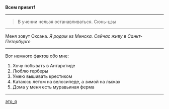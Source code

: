 **Всем привет!**
***
>В учении нельзя останавливаться.
Сюнь-цзы
***
Меня зовут Оксана. 
*Я родом из Минска. Сейчас живу в Санкт-Петербурге*
***
Вот немного фактов обо мне:
1. Хочу побывать в Антарктиде
2. Люблю герберы
3. Умею вышивать крестиком
4. Катаюсь летом на велосипеде, а зимой на лыжах
5. Дома у меня есть муравьиная ферма
***
[это_я](https://sun9-9.userapi.com/impf/c626722/v626722431/29ee2/SOqQeae4TCA.jpg?size=2560x1744&quality=96&sign=bf5057522657d6d010aded8ccd8bf8f8&type=album) 